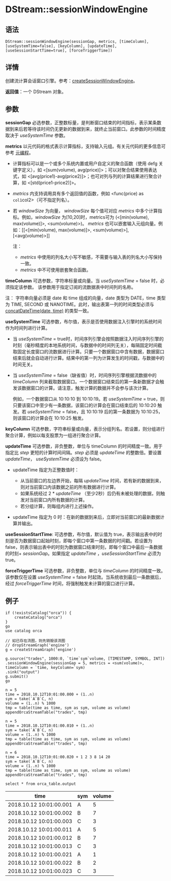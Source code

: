 # DStream::sessionWindowEngine

## 语法

`DStream::sessionWindowEngine(sessionGap, metrics, [timeColumn],
[useSystemTime=false], [keyColumn], [updateTime], [useSessionStartTime=true],
[forceTriggerTime])`

## 详情

创建流计算会话窗口引擎。参考：[createSessionWindowEngine](../c/createSessionWindowEngine.html)。

**返回值**：一个 DStream 对象。

## 参数

**sessionGap**
必选参数，正整数标量，是判断窗口结束的时间指标，表示某条数据到来后若等待该时间仍无更新的数据到来，就终止当前窗口。此参数的时间精度取决于
*useSystemTime* 参数。

**metrics** 以元代码的格式表示计算指标，支持输入元组。有关元代码的更多信息可参考 [元编程](../c/../../progr/objs/meta_progr.html)。

* 计算指标可以是一个或多个系统内置或用户自定义的聚合函数（使用 defg 关键字定义），如
  <[sum(volume), avg(price)]>；可以对聚合结果使用表达式，如
  <[avg(price1)-avg(price2)]>；也可对列与列的计算结果进行聚合计算，如
  <[std(price1-price2)]>。
* *metrics* 内支持调用具有多个返回值的函数，例如 <func(price) as
  `col1`col2>（可不指定列名）。
* 若 *windowSize* 为向量， *windowSize* 每个值可对应
  *metrics* 中多个计算指标。例如，*windowSize* 为[10,20]时，metrics可为
  (<[min(volume), max(volume)]>, <sum(volume)>)。
  *metrics* 也可以嵌套输入元组向量。例如：[[<[min(volume), max(volume)]>,
  <sum(volume)>], [<avg(volume)>]]

  注：
  + *metrics* 中使用的列名大小写不敏感，不需要与输入表的列名大小写保持一致。
  + *metrics* 中不可使用嵌套聚合函数。

**timeColumn** 可选参数，字符串标量或向量。当 *useSystemTime* = false
时，必须指定该参数。 该参数用于指定订阅的流数据表中时间列的名称。

注： 字符串向量必须是 date 和 time
组成的向量，date 类型为 DATE，time 类型为 TIME, SECOND 或 NANOTIME。此时，输出表第一列的时间类型必须与 [concatDateTime(date, time)](../c/concatDateTime.html)
的类型一致。

**useSystemTime** 可选参数，布尔值，表示是否使用数据注入引擎时的系统时间作为时间列进行计算。

* 当 *useSystemTime* =
  true时，时间序列引擎会按照数据注入时间序列引擎的时刻（毫秒精度的本地系统时间，与数据中的时间列无关），每隔固定时间截取固定长度窗口的流数据进行计算。只要一个数据窗口中含有数据，数据窗口结束后就会自动进行计算。结果中的第一列为计算发生的时间戳，与数据中的时间无关。
* 当 *useSystemTime* = false（缺省值）时，时间序列引擎根据流数据中的 *timeColumn*
  列来截取数据窗口。一个数据窗口结束后的第一条新数据才会触发该数据窗口的计算。请注意，触发计算的数据并不会参与该次计算。

  例如，一个数据窗口从 10:10:10 到 10:10:19。若 *useSystemTime*
  = true，则只要该窗口中至少有一条数据，该窗口的计算会在窗口结束后的 10:10:20 触发。若 *useSystemTime*
  = false，且 10:10:19 后的第一条数据为 10:10:25，则该窗口的计算会在 10:10:25 触发。

**keyColumn**
可选参数，字符串标量或向量，表示分组列名。若设置，则分组进行聚合计算，例如以每支股票为一组进行聚合计算。

**updateTime** 可选参数，非负整数，单位与 timeColumn 的时间精度一致。用于指定比
*step* 更短的计算时间间隔。*step* 必须是 *updateTime* 的整数倍。要设置
*updateTime*， *useSystemTime* 必须设为 false。

* updateTime 指定为正整数值时：

  + 从当前窗口的左边界开始，每隔 *updateTime*
    时间，若有新的数据到来，则对当前窗口内该数据之前的所有数据进行计算。
  + 如果系统经过 2 \* *updateTime* （至少2秒）后仍有未被处理的数据，则触发对当前窗口内所有数据的计算。
  + 若分组计算，则每组内进行上述操作。
* updateTime 指定为 0 时：在新的数据到来后，立即对当前窗口的最新数据计算并输出。

**useSessionStartTime**: 可选参数，布尔值，默认值为
true，表示输出表中的时刻是否为数据窗口起始时刻，即每个窗口中第一条数据的时间戳。若设置为
false，则表示输出表中的时刻为数据窗口结束时刻，即每个窗口中最后一条数据的时刻+ *sessionGap*。如果指定 *updateTime*
，*useSessionStartTime* 必须为 true。

**forceTriggerTime** 可选参数，非负整数，单位与 *timeColumn*
的时间精度一致。该参数仅在设置 *useSystemTime* = false 时起效。当系统收到最后一条数据后，经过
*forceTriggerTime* 时间，将强制触发未计算的窗口进行计算。

## 例子

```
if (!existsCatalog("orca")) {
	createCatalog("orca")
}
go
use catalog orca

// 如已存在流图，则先销毁该流图
// dropStreamGraph('engine')
g = createStreamGraph('engine')

g.source("trades", 1000:0, `time`sym`volume, [TIMESTAMP, SYMBOL, INT])
.sessionWindowEngine(sessionGap = 5, metrics = <sum(volume)>, timeColumn = `time, keyColumn=`sym)
.sink("output")
g.submit()
go

n = 5
time = 2018.10.12T10:01:00.000 + (1..n)
sym = take(`A`B`C, n)
volume = (1..n) % 1000
tmp = table(time as time, sym as sym, volume as volume)
appendOrcaStreamTable("trades", tmp)

n = 5
time = 2018.10.12T10:01:00.010 + (1..n)
sym = take(`A`B`C, n)
volume = (1..n) % 1000
tmp = table(time as time, sym as sym, volume as volume)
appendOrcaStreamTable("trades", tmp)

n = 6
time = 2018.10.12T10:01:00.020 + 1 2 3 8 14 20
sym = take(`A`B`C, n)
volume = (1..n) % 1000
tmp = table(time as time, sym as sym, volume as volume)
appendOrcaStreamTable("trades", tmp)

select * from orca_table.output
```

| time | sym | volume |
| --- | --- | --- |
| 2018.10.12 10:01:00.001 | A | 5 |
| 2018.10.12 10:01:00.002 | B | 7 |
| 2018.10.12 10:01:00.003 | C | 3 |
| 2018.10.12 10:01:00.011 | A | 5 |
| 2018.10.12 10:01:00.012 | B | 7 |
| 2018.10.12 10:01:00.013 | C | 3 |
| 2018.10.12 10:01:00.021 | A | 1 |
| 2018.10.12 10:01:00.022 | B | 2 |
| 2018.10.12 10:01:00.023 | C | 3 |

